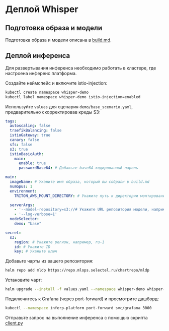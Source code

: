 # Деплой Whisper

## Подготовка образа и модели
Подготовка образа и модели описана в [build.md](build.md).

## Деплой инференса
Для развертывания инференса необходимо работать в кластере, где настроена инференс платформа.

Создайте неймспейс и включите istio-injection:
```bash
kubectl create namespace whisper-demo
kubectl label namespace whisper-demo istio-injection=enabled
```

Используйте `values` для сценария `demo/base_scenario.yaml`, предварительно скорректировав креды S3:

```yaml
tags:
  autoscaling: false
  traefikBalancing: false
  istioGateway: true
  canary: false
  sfs: false
  s3: true
  istioBasicAuth:
    main:
      enable: true
      passwordBase64: # Добавьте base64-кодированный пароль

main:
  imageName: # Укажите имя образа, который вы собрали в build.md
  numGpus: 1
  environment:
    TRITON_AWS_MOUNT_DIRECTORY: # Укажите путь к директории монтирования AWS, например, /opt/tritonserver

  serverArgs:
    - '--model-repository=s3://# Укажите URL репозитория модели, например, https://s3.ru-1.storage.selcloud.ru:443/<bucket_name>/model_repository'
    - '--log-verbose=1'
  nodeSelector:
    demo: "base"

secret:
  s3:
    region: # Укажите регион, например, ru-1
    id: # Укажите ID
    key: # Укажите ключ
```

Добавьте чарты из вашего репозитория:
```bash
helm repo add mldp https://repo.mlops.selectel.ru/chartrepo/mldp
```

Установите чарт:
```bash
helm upgrade --install -f values.yaml --namespace whisper-demo whisper-demo mldp/triton-inference-server 
```

Подключитесь к Grafana (через port-forward) и просмотрите дашборд:

```bash
kubectl --namespace inferp-platform port-forward svc/grafana 3000
```

Отправьте запрос на выполнение инференса с помощью скрипта [client.py](client/client.py)